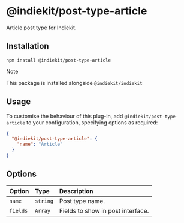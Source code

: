 # @indiekit/post-type-article

Article post type for Indiekit.

## Installation

`npm install @indiekit/post-type-article`

> [!NOTE]
> This package is installed alongside `@indiekit/indiekit`

## Usage

To customise the behaviour of this plug-in, add `@indiekit/post-type-article` to your configuration, specifying options as required:

```json
{
  "@indiekit/post-type-article": {
    "name": "Article"
  }
}
```

## Options

| Option   | Type     | Description                       |
| :------- | :------- | :-------------------------------- |
| `name`   | `string` | Post type name.                   |
| `fields` | `Array`  | Fields to show in post interface. |

